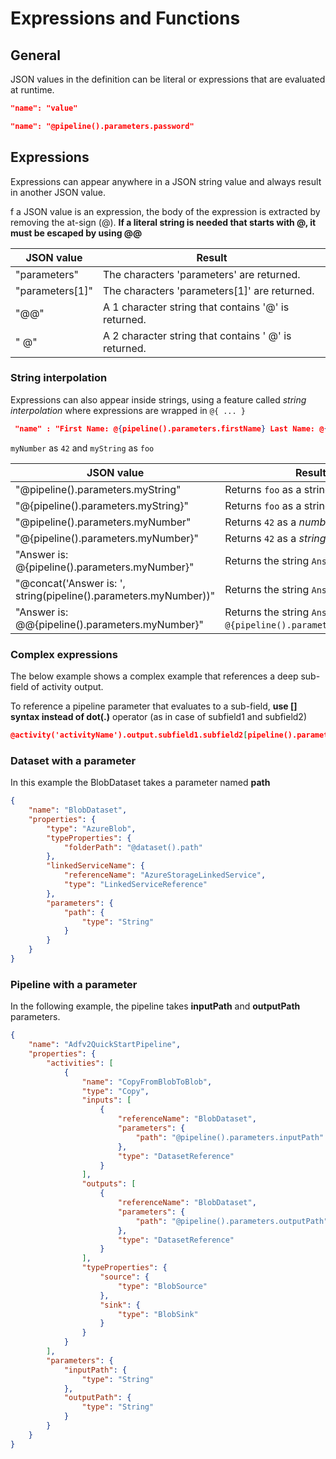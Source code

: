 # Expressions and Functions

## General 

JSON values in the definition can be literal or expressions that are evaluated at runtime.



```json
"name": "value"

"name": "@pipeline().parameters.password"
```







## Expressions

Expressions can appear anywhere in a JSON string value and always result in another JSON value.

f a JSON value is an expression, the body of the expression is extracted by removing the at-sign (@). **If a literal string is needed that starts with @, it must be escaped by using @@**

| JSON value        | Result                                               |
| ----------------- | ---------------------------------------------------- |
| "parameters"      | The characters 'parameters' are returned.            |
| "parameters\[1\]" | The characters 'parameters\[1\]' are returned.       |
| "@@"              | A 1 character string that contains '@' is returned.  |
| " @"              | A 2 character string that contains ' @' is returned. |



### String interpolation

Expressions can also appear inside strings, using a feature called *string interpolation* where expressions are wrapped in `@{ ... }`

```json
 "name" : "First Name: @{pipeline().parameters.firstName} Last Name: @{pipeline().parameters.lastName}"
```

`myNumber` as `42` and `myString` as `foo`

| JSON value                                                   | Result                                                       |
| ------------------------------------------------------------ | ------------------------------------------------------------ |
| "@pipeline().parameters.myString"                            | Returns `foo` as a string.                                   |
| "@{pipeline().parameters.myString}"                          | Returns `foo` as a string.                                   |
| "@pipeline().parameters.myNumber"                            | Returns `42` as a _number_.                                  |
| "@{pipeline().parameters.myNumber}"                          | Returns `42` as a _string_.                                  |
| "Answer is: @{pipeline().parameters.myNumber}"               | Returns the string `Answer is: 42`.                          |
| "@concat('Answer is: ', string(pipeline().parameters.myNumber))" | Returns the string `Answer is: 42`                           |
| "Answer is: @@{pipeline().parameters.myNumber}"              | Returns the string `Answer is: @{pipeline().parameters.myNumber}`. |

### Complex expressions 

The below example shows a complex example that references a deep sub-field of activity output.

To reference a pipeline parameter that evaluates to a sub-field, **use [] syntax instead of dot(.)** operator (as in case of subfield1 and subfield2)

```json
@activity('activityName').output.subfield1.subfield2[pipeline().parameters.subfield3].subfield4
```

### Dataset with a parameter

In this example the BlobDataset takes a parameter named **path**

```json
{
    "name": "BlobDataset",
    "properties": {
        "type": "AzureBlob",
        "typeProperties": {
            "folderPath": "@dataset().path"
        },
        "linkedServiceName": {
            "referenceName": "AzureStorageLinkedService",
            "type": "LinkedServiceReference"
        },
        "parameters": {
            "path": {
                "type": "String"
            }
        }
    }
}
```

### Pipeline with a parameter

In the following example, the pipeline takes **inputPath** and **outputPath** parameters. 

```json
{
    "name": "Adfv2QuickStartPipeline",
    "properties": {
        "activities": [
            {
                "name": "CopyFromBlobToBlob",
                "type": "Copy",
                "inputs": [
                    {
                        "referenceName": "BlobDataset",
                        "parameters": {
                            "path": "@pipeline().parameters.inputPath"
                        },
                        "type": "DatasetReference"
                    }
                ],
                "outputs": [
                    {
                        "referenceName": "BlobDataset",
                        "parameters": {
                            "path": "@pipeline().parameters.outputPath"
                        },
                        "type": "DatasetReference"
                    }
                ],
                "typeProperties": {
                    "source": {
                        "type": "BlobSource"
                    },
                    "sink": {
                        "type": "BlobSink"
                    }
                }
            }
        ],
        "parameters": {
            "inputPath": {
                "type": "String"
            },
            "outputPath": {
                "type": "String"
            }
        }
    }
}
```



## 






